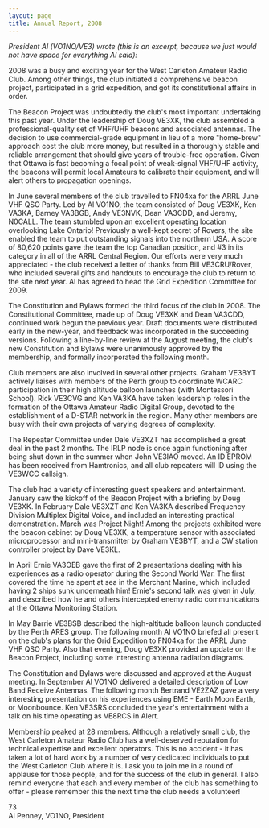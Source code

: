 ```yaml
---
layout: page
title: Annual Report, 2008
---
```


*President Al (VO1NO/VE3) wrote (this is an excerpt, because we just would not have space for everything Al said):*

2008 was a busy and exciting year for the West Carleton Amateur Radio Club.  Among other things, the club initiated a comprehensive beacon project, participated in a grid expedition, and got its constitutional affairs in order.

The Beacon Project was undoubtedly the club's most important undertaking this past year.  Under the leadership of Doug VE3XK, the club assembled a professional-quality set of VHF/UHF beacons and associated antennas.  The decision to use commercial-grade equipment in lieu of a more "home-brew" approach cost the club more money, but resulted in a thoroughly stable and reliable arrangement that should give years of trouble-free operation.  Given that Ottawa is fast becoming a focal point of weak-signal VHF/UHF activity, the beacons will permit local Amateurs to calibrate their equipment, and will alert others to propagation openings.

In June several members of the club travelled to FN04xa for the ARRL June VHF QSO Party.  Led by Al VO1NO, the team consisted of Doug VE3XK, Ken VA3KA, Barney VA3BGB, Andy VE3NVK, Dean VA3CDD, and Jeremy, N0CALL.  The team stumbled upon an excellent operating location overlooking Lake Ontario!  Previously a well-kept secret of Rovers, the site enabled the team to put outstanding signals into the northern USA.  A score of 80,620 points gave the team the top Canadian position, and #3 in its category in all of the ARRL Central Region.  Our efforts were very much appreciated - the club received a letter of thanks from Bill VE3CRU/Rover, who included several gifts and handouts to encourage the club to return to the site next year.  Al has agreed to head the Grid Expedition Committee for 2009.

The Constitution and Bylaws formed the third focus of the club in 2008.  The Constitutional Committee, made up of Doug VE3XK and Dean VA3CDD, continued work begun the previous year.  Draft documents were distributed early in the new-year, and feedback was incorporated in the succeeding versions.  Following a line-by-line review at the August meeting, the club's new Constitution and Bylaws were unanimously approved by the membership, and formally incorporated the following month.

Club members are also involved in several other projects.  Graham VE3BYT actively liaises with members of the Perth group to coordinate WCARC participation in their high altitude balloon launches (with Montessori School).  Rick VE3CVG and Ken VA3KA have taken leadership roles in the formation of the Ottawa Amateur Radio Digital Group, devoted to the establishment of a D-STAR network in the region.  Many other members are busy with their own projects of varying degrees of complexity.

The Repeater Committee under Dale VE3XZT has accomplished a great deal in the past 2 months.  The IRLP node is once again functioning after being shut down in the summer when John VE3IAO moved.  An ID EPROM has been received from Hamtronics, and all club repeaters will ID using the VE3WCC callsign.

The club had a variety of interesting guest speakers and entertainment.  January saw the kickoff of the Beacon Project with a briefing by Doug VE3XK. In February Dale VE3XZT and Ken VA3KA described Frequency Division Multiplex Digital Voice, and included an interesting practical demonstration.  March was Project Night!  Among the projects exhibited were the beacon cabinet by Doug VE3XK, a temperature sensor with associated microprocessor and mini-transmitter by Graham VE3BYT, and a CW station controller project by Dave VE3KL.

In April Ernie VA3OEB gave the first of 2 presentations dealing with his experiences as a radio operator during the Second World War.  The first covered the time he spent at sea in the Merchant Marine, which included having 2 ships sunk underneath him!  Ernie's second talk was given in July, and described how he and others intercepted enemy radio communications at the Ottawa Monitoring Station.

In May Barrie VE3BSB described the high-altitude balloon launch conducted by the Perth ARES group. The following month Al VO1NO briefed all present on the club's plans for the Grid Expedition to FN04xa for the ARRL June VHF QSO Party.  Also that evening, Doug VE3XK provided an update on the Beacon Project, including some interesting antenna radiation diagrams.

The Constitution and Bylaws were discussed and approved at the August meeting.  In September Al VO1NO delivered a detailed description of Low Band Receive Antennas.  The following month Bertrand VE2ZAZ gave a very interesting presentation on his experiences using EME - Earth Moon Earth, or Moonbounce.  Ken VE3SRS concluded the year's entertainment with a talk on his time operating as VE8RCS in Alert.

Membership peaked at 28 members.  Although a relatively small club, the West Carleton Amateur Radio Club has a well-deserved reputation for technical expertise and excellent operators.  This is no accident - it has taken a lot of hard work by a number of very dedicated individuals to put the West Carleton Club where it is.  I ask you to join me in a round of applause for those people, and for the success of the club in general.  I also remind everyone that each and every member of the club has something to offer - please remember this the next time the club needs a volunteer!

73  
Al Penney, VO1NO, President
